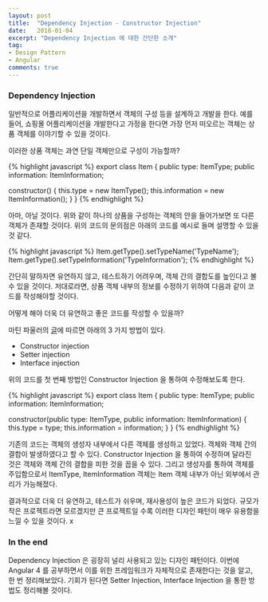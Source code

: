 ```yaml
---
layout: post
title:  "Dependency Injection - Constructor Injection"
date:   2018-01-04
excerpt: "Dependency Injection 에 대한 간단한 소개"
tag:
- Design Pattern
- Angular
comments: true
---
```


### Dependency Injection 

일반적으로 어플리케이션을 개발하면서 객체의 구성 등을 설계하고 개발을 한다. 예를 들어, 쇼핑몰 어플리케이션을 개발한다고 가정을 한다면 가장 먼저 떠오르는 객체는 상품 객체를 이야기할 수 있을 것이다.

이러한 상품 객체는 과연 단일 객체만으로 구성이 가능할까?

{% highlight javascript %}
export class Item {
  public type: ItemType;
  public information: ItemInformation;
	
  constructor() {
    this.type = new ItemType();
	 this.information = new ItemInformation();
  }
}
{% endhighlight %}

아마, 아닐 것이다. 위와 같이 하나의 상품을 구성하는 객체의 안을 들어가보면 또 다른 객체가 존재할 것이다.
위의 코드의 문의점은 아래의 코드를 예시로 들며 설명할 수 있을 것 같다.

{% highlight javascript %}
Item.getType().setTypeName('TypeName');
Item.getType().setTypeInformation('TypeInformation');
{% endhighlight %}

간단히 말하자면 유연하지 않고, 테스트하기 어려우며, 객체 간의 결합도를 높인다고 볼 수 있을 것이다. 저대로라면, 상품 객체 내부의 정보를 수정하기 위하여 다음과 같이 코드를 작성해야할 것이다.

어떻게 해야 더욱 더 유연하고 좋은 코드를 작성할 수 있을까?

마틴 파울러의 [글](https://martinfowler.com/articles/injection.html)에 따르면 아래의 3 가지 방법이 있다.

 * Constructor injection
 * Setter injection
 * Interface injection

위의 코드를 첫 번째 방법인 Constructor Injection 을 통하여 수정해보도록 한다.
	
{% highlight javascript %}
export class Item {
  public type: ItemType;
  public information: ItemInformation;
	
  constructor(public type: ItemType, public information: ItemInformation) {
    this.type = type;
    this.information = information;
  }
}
{% endhighlight %}

기존의 코드는 객체의 생성자 내부에서 다른 객체를 생성하고 있었다. 객체와 객체 간의 결합이 발생하였다고 할 수 있다. Constructor Injection 을 통하여 수정하며 달라진 것은 객체와 객체 간의 결합을 피한 것을 꼽을 수 있다. 그리고 생성자를 통하여 객체를 주입함으로서 ItemType, ItemInformation 객체는 Item 객체 내부가 아닌 외부에서 관리가 가능해졌다.

결과적으로 더욱 더 유연하고, 테스트가 쉬우며, 재사용성이 높은 코드가 되었다. 규모가 작은 프로젝트라면 모르겠지만 큰 프로젝트일 수록 이러한 디자인 패턴이 매우 유용함을 느낄 수 있을 것이다.
x
### In the end

Dependency Injection 은 굉장히 널리 사용되고 있는 디자인 패턴이다. 이번에 Angular 4 를 공부하면서 이를 위한 프레임워크가 자체적으로 존재한다는 것을 알고, 한 번 정리해보았다. 기회가 된다면 Setter Injection, Interface Injection 을 통한 방법도 정리해볼 것이다.